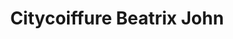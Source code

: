---
title: "Citycoiffure Beatrix John"
url: /halle-saale/citycoiffure-beatrix-john/
shop: Friseur
---
